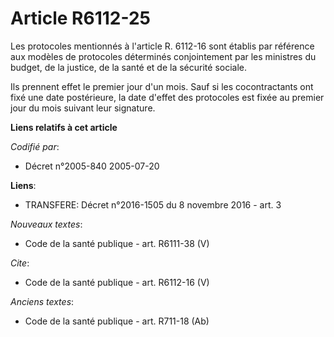 # Article R6112-25

Les protocoles mentionnés à l'article R. 6112-16 sont établis par référence aux modèles de protocoles déterminés
conjointement par les ministres du budget, de la justice, de la santé et de la sécurité sociale. 

Ils prennent effet le premier jour d'un mois. Sauf si les cocontractants ont fixé une date postérieure, la date d'effet des
protocoles est fixée au premier jour du mois suivant leur signature.

**Liens relatifs à cet article**

_Codifié par_:

  - Décret n°2005-840 2005-07-20

**Liens**:

  - TRANSFERE: Décret n°2016-1505 du 8 novembre 2016 - art. 3

_Nouveaux textes_:

  - Code de la santé publique - art. R6111-38 (V)

_Cite_:

  - Code de la santé publique - art. R6112-16 (V)

_Anciens textes_:

  - Code de la santé publique - art. R711-18 (Ab)
